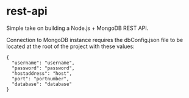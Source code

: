 # rest-api
Simple take on building a Node.js + MongoDB REST API.

Connection to MongoDB instance requires the dbConfig.json file to be located at the root of the project with these values:
```
{
  "username": "username",
  "password": "password",
  "hostaddress": "host",
  "port": "portnumber",
  "database": "database"
}
```
